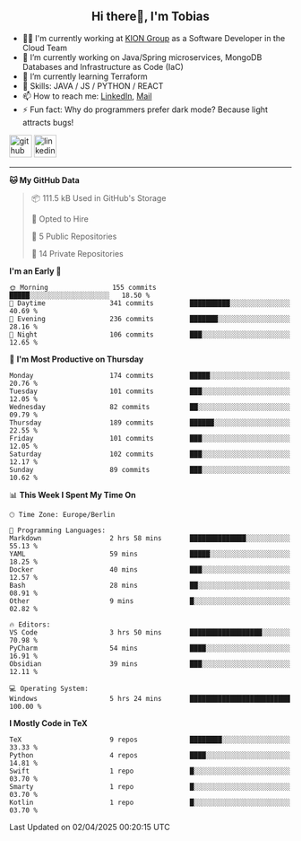 <h2 align="center">Hi there👋, I'm Tobias</h2>

- 🧑‍💼 I'm currently working at [KION Group](https://www.kiongroup.com/) as a Software Developer in the Cloud Team
- 🔭 I’m currently working on Java/Spring microservices, MongoDB Databases and Infrastructure as Code (IaC)
- 🌱 I’m currently learning Terraform
- 💪 Skills: JAVA / JS / PYTHON / REACT
- 📫 How to reach me: [LinkedIn](https://www.linkedin.com/in/tgoetz), [Mail](mailto:mail@tobiasgoetz.com) 
- ⚡ Fun fact: Why do programmers prefer dark mode? Because light attracts bugs!

[<img src='https://cdn.jsdelivr.net/npm/simple-icons@3.0.1/icons/github.svg' alt='github' height='40'>](https://github.com/TobiasGoetz)  [<img src='https://cdn.jsdelivr.net/npm/simple-icons@3.0.1/icons/linkedin.svg' alt='linkedin' height='40'>](https://www.linkedin.com/in/tgoetz/)  

---

<!--START_SECTION:waka-->
**🐱 My GitHub Data** 

> 📦 111.5 kB Used in GitHub's Storage 
 > 
> 💼 Opted to Hire
 > 
> 📜 5 Public Repositories 
 > 
> 🔑 14 Private Repositories 
 > 
**I'm an Early 🐤** 

```text
🌞 Morning                155 commits         █████░░░░░░░░░░░░░░░░░░░░   18.50 % 
🌆 Daytime                341 commits         ██████████░░░░░░░░░░░░░░░   40.69 % 
🌃 Evening                236 commits         ███████░░░░░░░░░░░░░░░░░░   28.16 % 
🌙 Night                  106 commits         ███░░░░░░░░░░░░░░░░░░░░░░   12.65 % 
```
📅 **I'm Most Productive on Thursday** 

```text
Monday                   174 commits         █████░░░░░░░░░░░░░░░░░░░░   20.76 % 
Tuesday                  101 commits         ███░░░░░░░░░░░░░░░░░░░░░░   12.05 % 
Wednesday                82 commits          ██░░░░░░░░░░░░░░░░░░░░░░░   09.79 % 
Thursday                 189 commits         ██████░░░░░░░░░░░░░░░░░░░   22.55 % 
Friday                   101 commits         ███░░░░░░░░░░░░░░░░░░░░░░   12.05 % 
Saturday                 102 commits         ███░░░░░░░░░░░░░░░░░░░░░░   12.17 % 
Sunday                   89 commits          ███░░░░░░░░░░░░░░░░░░░░░░   10.62 % 
```


📊 **This Week I Spent My Time On** 

```text
🕑︎ Time Zone: Europe/Berlin

💬 Programming Languages: 
Markdown                 2 hrs 58 mins       ██████████████░░░░░░░░░░░   55.13 % 
YAML                     59 mins             █████░░░░░░░░░░░░░░░░░░░░   18.25 % 
Docker                   40 mins             ███░░░░░░░░░░░░░░░░░░░░░░   12.57 % 
Bash                     28 mins             ██░░░░░░░░░░░░░░░░░░░░░░░   08.91 % 
Other                    9 mins              █░░░░░░░░░░░░░░░░░░░░░░░░   02.82 % 

🔥 Editors: 
VS Code                  3 hrs 50 mins       ██████████████████░░░░░░░   70.98 % 
PyCharm                  54 mins             ████░░░░░░░░░░░░░░░░░░░░░   16.91 % 
Obsidian                 39 mins             ███░░░░░░░░░░░░░░░░░░░░░░   12.11 % 

💻 Operating System: 
Windows                  5 hrs 24 mins       █████████████████████████   100.00 % 
```

**I Mostly Code in TeX** 

```text
TeX                      9 repos             ████████░░░░░░░░░░░░░░░░░   33.33 % 
Python                   4 repos             ████░░░░░░░░░░░░░░░░░░░░░   14.81 % 
Swift                    1 repo              █░░░░░░░░░░░░░░░░░░░░░░░░   03.70 % 
Smarty                   1 repo              █░░░░░░░░░░░░░░░░░░░░░░░░   03.70 % 
Kotlin                   1 repo              █░░░░░░░░░░░░░░░░░░░░░░░░   03.70 % 
```




 Last Updated on 02/04/2025 00:20:15 UTC
<!--END_SECTION:waka-->
